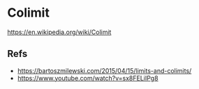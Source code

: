 # Colimit

https://en.wikipedia.org/wiki/Colimit






## Refs

- https://bartoszmilewski.com/2015/04/15/limits-and-colimits/
- https://www.youtube.com/watch?v=sx8FELiIPg8
